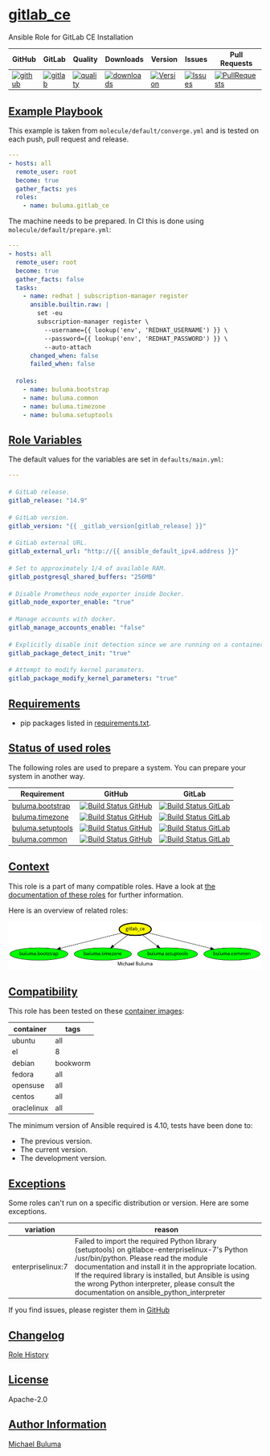 # [gitlab_ce](#gitlab_ce)

Ansible Role for GitLab CE Installation

|GitHub|GitLab|Quality|Downloads|Version|Issues|Pull Requests|
|------|------|-------|---------|-------|------|-------------|
|[![github](https://github.com/buluma/ansible-role-gitlab_ce/workflows/Ansible%20Molecule/badge.svg)](https://github.com/buluma/ansible-role-gitlab_ce/actions)|[![gitlab](https://gitlab.com/buluma/ansible-role-gitlab_ce/badges/master/pipeline.svg)](https://gitlab.com/buluma/ansible-role-gitlab_ce)|[![quality](https://img.shields.io/ansible/quality/58932)](https://galaxy.ansible.com/buluma/gitlab_ce)|[![downloads](https://img.shields.io/ansible/role/d/58932)](https://galaxy.ansible.com/buluma/gitlab_ce)|[![Version](https://img.shields.io/github/release/buluma/ansible-role-gitlab_ce.svg)](https://github.com/buluma/ansible-role-gitlab_ce/releases/)|[![Issues](https://img.shields.io/github/issues/buluma/ansible-role-gitlab_ce.svg)](https://github.com/buluma/ansible-role-gitlab_ce/issues/)|[![PullRequests](https://img.shields.io/github/issues-pr-closed-raw/buluma/ansible-role-gitlab_ce.svg)](https://github.com/buluma/ansible-role-gitlab_ce/pulls/)|

## [Example Playbook](#example-playbook)

This example is taken from `molecule/default/converge.yml` and is tested on each push, pull request and release.
```yaml
---
- hosts: all
  remote_user: root
  become: true
  gather_facts: yes
  roles:
    - name: buluma.gitlab_ce
```

The machine needs to be prepared. In CI this is done using `molecule/default/prepare.yml`:
```yaml
---
- hosts: all
  remote_user: root
  become: true
  gather_facts: false
  tasks:
    - name: redhat | subscription-manager register
      ansible.builtin.raw: |
        set -eu
        subscription-manager register \
          --username={{ lookup('env', 'REDHAT_USERNAME') }} \
          --password={{ lookup('env', 'REDHAT_PASSWORD') }} \
          --auto-attach
      changed_when: false
      failed_when: false

  roles:
    - name: buluma.bootstrap
    - name: buluma.common
    - name: buluma.timezone
    - name: buluma.setuptools
```


## [Role Variables](#role-variables)

The default values for the variables are set in `defaults/main.yml`:
```yaml
---

# GitLab release.
gitlab_release: "14.9"

# GitLab version.
gitlab_version: "{{ _gitlab_version[gitlab_release] }}"

# GitLab external URL.
gitlab_external_url: "http://{{ ansible_default_ipv4.address }}"

# Set to approximately 1/4 of available RAM.
gitlab_postgresql_shared_buffers: "256MB"

# Disable Prometheus node_exporter inside Docker.
gitlab_node_exporter_enable: "true"

# Manage accounts with docker.
gitlab_manage_accounts_enable: "false"

# Explicitly disable init detection since we are running on a container.
gitlab_package_detect_init: "true"

# Attempt to modify kernel paramaters.
gitlab_package_modify_kernel_parameters: "true"
```

## [Requirements](#requirements)

- pip packages listed in [requirements.txt](https://github.com/buluma/ansible-role-gitlab_ce/blob/main/requirements.txt).

## [Status of used roles](#status-of-requirements)

The following roles are used to prepare a system. You can prepare your system in another way.

| Requirement | GitHub | GitLab |
|-------------|--------|--------|
|[buluma.bootstrap](https://galaxy.ansible.com/buluma/bootstrap)|[![Build Status GitHub](https://github.com/buluma/ansible-role-bootstrap/workflows/Ansible%20Molecule/badge.svg)](https://github.com/buluma/ansible-role-bootstrap/actions)|[![Build Status GitLab ](https://gitlab.com/buluma/ansible-role-bootstrap/badges/main/pipeline.svg)](https://gitlab.com/buluma/ansible-role-bootstrap)|
|[buluma.timezone](https://galaxy.ansible.com/buluma/timezone)|[![Build Status GitHub](https://github.com/buluma/ansible-role-timezone/workflows/Ansible%20Molecule/badge.svg)](https://github.com/buluma/ansible-role-timezone/actions)|[![Build Status GitLab ](https://gitlab.com/buluma/ansible-role-timezone/badges/master/pipeline.svg)](https://gitlab.com/buluma/ansible-role-timezone)|
|[buluma.setuptools](https://galaxy.ansible.com/buluma/setuptools)|[![Build Status GitHub](https://github.com/buluma/ansible-role-setuptools/workflows/Ansible%20Molecule/badge.svg)](https://github.com/buluma/ansible-role-setuptools/actions)|[![Build Status GitLab ](https://gitlab.com/buluma/ansible-role-setuptools/badges/master/pipeline.svg)](https://gitlab.com/buluma/ansible-role-setuptools)|
|[buluma.common](https://galaxy.ansible.com/buluma/common)|[![Build Status GitHub](https://github.com/buluma/ansible-role-common/workflows/Ansible%20Molecule/badge.svg)](https://github.com/buluma/ansible-role-common/actions)|[![Build Status GitLab ](https://gitlab.com/buluma/ansible-role-common/badges/master/pipeline.svg)](https://gitlab.com/buluma/ansible-role-common)|

## [Context](#context)

This role is a part of many compatible roles. Have a look at [the documentation of these roles](https://buluma.github.io/) for further information.

Here is an overview of related roles:

![dependencies](https://raw.githubusercontent.com/buluma/ansible-role-gitlab_ce/png/requirements.png "Dependencies")

## [Compatibility](#compatibility)

This role has been tested on these [container images](https://hub.docker.com/u/buluma):

|container|tags|
|---------|----|
|ubuntu|all|
|el|8|
|debian|bookworm|
|fedora|all|
|opensuse|all|
|centos|all|
|oraclelinux|all|

The minimum version of Ansible required is 4.10, tests have been done to:

- The previous version.
- The current version.
- The development version.

## [Exceptions](#exceptions)

Some roles can't run on a specific distribution or version. Here are some exceptions.

| variation                 | reason                 |
|---------------------------|------------------------|
| enterpriselinux:7 | Failed to import the required Python library (setuptools) on gitlabce-enterpriselinux-7's Python /usr/bin/python. Please read the module documentation and install it in the appropriate location. If the required library is installed, but Ansible is using the wrong Python interpreter, please consult the documentation on ansible_python_interpreter |


If you find issues, please register them in [GitHub](https://github.com/buluma/ansible-role-gitlab_ce/issues)

## [Changelog](#changelog)

[Role History](https://github.com/buluma/ansible-role-gitlab_ce/blob/master/CHANGELOG.md)

## [License](#license)

Apache-2.0

## [Author Information](#author-information)

[Michael Buluma](https://buluma.github.io/)
